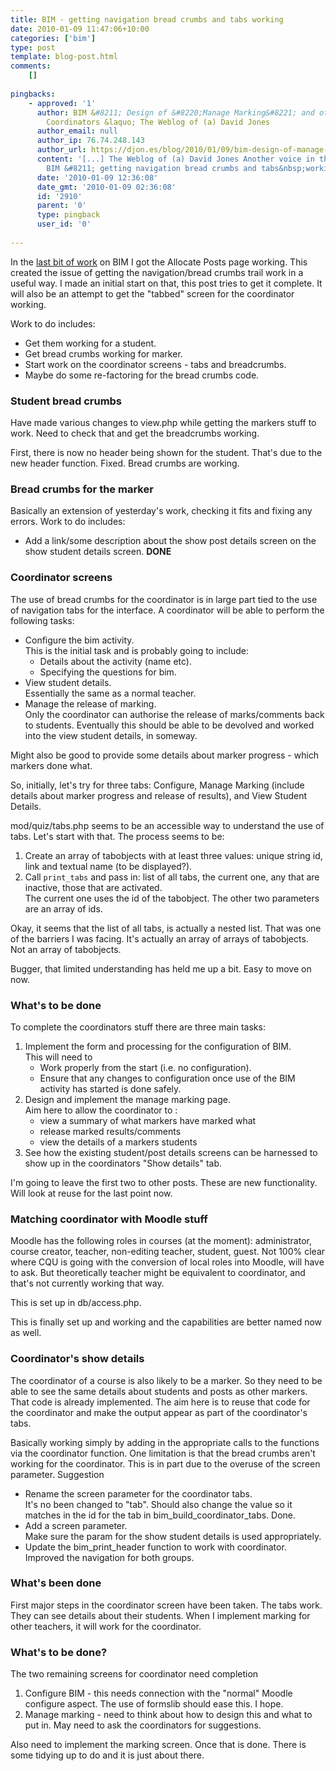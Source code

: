```yaml
---
title: BIM - getting navigation bread crumbs and tabs working
date: 2010-01-09 11:47:06+10:00
categories: ['bim']
type: post
template: blog-post.html
comments:
    []
    
pingbacks:
    - approved: '1'
      author: BIM &#8211; Design of &#8220;Manage Marking&#8221; and other features for
        Coordinators &laquo; The Weblog of (a) David Jones
      author_email: null
      author_ip: 76.74.248.143
      author_url: https://djon.es/blog/2010/01/09/bim-design-of-manage-marking-and-other-features-for-coordinators/
      content: '[...] The Weblog of (a) David Jones Another voice in the blogosphere    &laquo;
        BIM &#8211; getting navigation bread crumbs and tabs&nbsp;working [...]'
      date: '2010-01-09 12:36:08'
      date_gmt: '2010-01-09 02:36:08'
      id: '2910'
      parent: '0'
      type: pingback
      user_id: '0'
    
---
```

In the [last bit of work](/blog2/2010/01/07/bim-allocate-questions-screen/) on BIM I got the Allocate Posts page working. This created the issue of getting the navigation/bread crumbs trail work in a useful way. I made an initial start on that, this post tries to get it complete. It will also be an attempt to get the "tabbed" screen for the coordinator working.

Work to do includes:

- Get them working for a student.
- Get bread crumbs working for marker.
- Start work on the coordinator screens - tabs and breadcrumbs.
- Maybe do some re-factoring for the bread crumbs code.

### Student bread crumbs

Have made various changes to view.php while getting the markers stuff to work. Need to check that and get the breadcrumbs working.

First, there is now no header being shown for the student. That's due to the new header function. Fixed. Bread crumbs are working.

### Bread crumbs for the marker

Basically an extension of yesterday's work, checking it fits and fixing any errors. Work to do includes:

- Add a link/some description about the show post details screen on the show student details screen. **DONE**

### Coordinator screens

The use of bread crumbs for the coordinator is in large part tied to the use of navigation tabs for the interface. A coordinator will be able to perform the following tasks:

- Configure the bim activity.  
    This is the initial task and is probably going to include:
    - Details about the activity (name etc).
    - Specifying the questions for bim.
- View student details.  
    Essentially the same as a normal teacher.
- Manage the release of marking.  
    Only the coordinator can authorise the release of marks/comments back to students. Eventually this should be able to be devolved and worked into the view student details, in someway.

Might also be good to provide some details about marker progress - which markers done what.

So, initially, let's try for three tabs: Configure, Manage Marking (include details about marker progress and release of results), and View Student Details.

mod/quiz/tabs.php seems to be an accessible way to understand the use of tabs. Let's start with that. The process seems to be:

1. Create an array of tabobjects with at least three values: unique string id, link and textual name (to be displayed?).
2. Call `print_tabs` and pass in: list of all tabs, the current one, any that are inactive, those that are activated.  
    The current one uses the id of the tabobject. The other two parameters are an array of ids.

Okay, it seems that the list of all tabs, is actually a nested list. That was one of the barriers I was facing. It's actually an array of arrays of tabobjects. Not an array of tabobjects.

Bugger, that limited understanding has held me up a bit. Easy to move on now.

### What's to be done

To complete the coordinators stuff there are three main tasks:

1. Implement the form and processing for the configuration of BIM.  
    This will need to
    - Work properly from the start (i.e. no configuration).
    - Ensure that any changes to configuration once use of the BIM activity has started is done safely.
2. Design and implement the manage marking page.  
    Aim here to allow the coordinator to :
    - view a summary of what markers have marked what
    - release marked results/comments
    - view the details of a markers students
3. See how the existing student/post details screens can be harnessed to show up in the coordinators "Show details" tab.

I'm going to leave the first two to other posts. These are new functionality. Will look at reuse for the last point now.

### Matching coordinator with Moodle stuff

Moodle has the following roles in courses (at the moment): administrator, course creator, teacher, non-editing teacher, student, guest. Not 100% clear where CQU is going with the conversion of local roles into Moodle, will have to ask. But theoretically teacher might be equivalent to coordinator, and that's not currently working that way.

This is set up in db/access.php.

This is finally set up and working and the capabilities are better named now as well.

### Coordinator's show details

The coordinator of a course is also likely to be a marker. So they need to be able to see the same details about students and posts as other markers. That code is already implemented. The aim here is to reuse that code for the coordinator and make the output appear as part of the coordinator's tabs.

Basically working simply by adding in the appropriate calls to the functions via the coordinator function. One limitation is that the bread crumbs aren't working for the coordinator. This is in part due to the overuse of the screen parameter. Suggestion

- Rename the screen parameter for the coordinator tabs.  
    It's no been changed to "tab". Should also change the value so it matches in the id for the tab in bim\_build\_coordinator\_tabs. Done.
- Add a screen parameter.  
    Make sure the param for the show student details is used appropriately.
- Update the bim\_print\_header function to work with coordinator.  
    Improved the navigation for both groups.

### What's been done

First major steps in the coordinator screen have been taken. The tabs work. They can see details about their students. When I implement marking for other teachers, it will work for the coordinator.

### What's to be done?

The two remaining screens for coordinator need completion

1. Configure BIM - this needs connection with the "normal" Moodle configure aspect. The use of formslib should ease this. I hope.
2. Manage marking - need to think about how to design this and what to put in. May need to ask the coordinators for suggestions.

Also need to implement the marking screen. Once that is done. There is some tidying up to do and it is just about there.